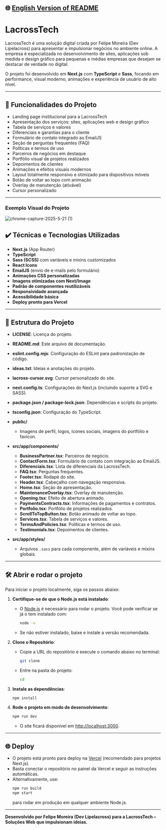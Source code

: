 ## 🌐 [English Version of README](README_EN.md)

# LacrossTech

LacrossTech é uma solução digital criada por Felipe Moreira (Dev Lipelacross) para apresentar e impulsionar negócios no ambiente online. A empresa é especializada no desenvolvimento de sites, aplicações sob medida e design gráfico para pequenas e médias empresas que desejam se destacar de verdade no digital.

O projeto foi desenvolvido em **Next.js** com **TypeScript** e **Sass**, focando em performance, visual moderno, animações e experiência de usuário de alto nível.

---

## 🔨 Funcionalidades do Projeto

- Landing page institucional para a LacrossTech
- Apresentação dos serviços: sites, aplicações web e design gráfico
- Tabela de serviços e valores
- Diferenciais e garantias para o cliente
- Formulário de contato integrado ao EmailJS
- Seção de perguntas frequentes (FAQ)
- Políticas e termos de uso
- Parceiros de negócios em destaque
- Portfólio visual de projetos realizados
- Depoimentos de clientes
- Animações e efeitos visuais modernos
- Layout totalmente responsivo e otimizado para dispositivos móveis
- Botão de voltar ao topo com animação
- Overlay de manutenção (ativável)
- Cursor personalizado

---

### Exemplo Visual do Projeto

![chrome-capture-2025-5-21 (1)](https://github.com/user-attachments/assets/f4365337-68e1-4717-9715-01e2904e95c9)

## ✔️ Técnicas e Tecnologias Utilizadas

- **Next.js** (App Router)
- **TypeScript**
- **Sass (SCSS)** com variáveis e mixins customizados
- **React Icons**
- **EmailJS** (envio de e-mails pelo formulário)
- **Animações CSS personalizadas**
- **Imagens otimizadas com Next/Image**
- **Padrão de componentes reutilizáveis**
- **Responsividade avançada**
- **Acessibilidade básica**
- **Deploy pronto para Vercel**

---

## 📁 Estrutura do Projeto

- **LICENSE**: Licença do projeto.
- **README.md**: Este arquivo de documentação.
- **eslint.config.mjs**: Configuração do ESLint para padronização de código.
- **ideas.txt**: Ideias e anotações do projeto.
- **lacross-cursor.svg**: Cursor personalizado do site.
- **next.config.ts**: Configurações do Next.js (incluindo suporte a SVG e SASS).
- **package.json / package-lock.json**: Dependências e scripts do projeto.
- **tsconfig.json**: Configuração do TypeScript.

- **public/**
  - Imagens de perfil, logos, ícones sociais, imagens do portfólio e favicon.

- **src/app/components/**
  - **BusinessPartner.tsx**: Parceiros de negócio.
  - **ContactForm.tsx**: Formulário de contato com integração ao EmailJS.
  - **Diferenciais.tsx**: Lista de diferenciais da LacrossTech.
  - **FAQ.tsx**: Perguntas frequentes.
  - **Footer.tsx**: Rodapé do site.
  - **Header.tsx**: Cabeçalho com navegação responsiva.
  - **Home.tsx**: Seção de apresentação.
  - **MaintenanceOverlay.tsx**: Overlay de manutenção.
  - **Opening.tsx**: Efeito de abertura animado.
  - **PaymentsContracts.tsx**: Informações de pagamentos e contratos.
  - **Portfolio.tsx**: Portfólio de projetos realizados.
  - **ScrollToTopButton.tsx**: Botão animado de voltar ao topo.
  - **Services.tsx**: Tabela de serviços e valores.
  - **TermsAndPolicies.tsx**: Políticas e termos de uso.
  - **Testimonials.tsx**: Depoimentos de clientes.

- **src/app/styles/**
  - Arquivos `.sass` para cada componente, além de variáveis e mixins globais.

---

## 🛠️ Abrir e rodar o projeto

Para iniciar o projeto localmente, siga os passos abaixo:

1. **Certifique-se de que o Node.js está instalado**:
   - O [Node.js](https://nodejs.org/) é necessário para rodar o projeto. Você pode verificar se já o tem instalado com:
     ```bash
     node -v
     ```
   - Se não estiver instalado, baixe e instale a versão recomendada.

2. **Clone o Repositório**:
   - Copie a URL do repositório e execute o comando abaixo no terminal:
     ```bash
     git clone 
     ```
   - Entre na pasta do projeto:
     ```bash
     cd 
     ```

3. **Instale as dependências**:
   ```bash
   npm install
   ```

4. **Rode o projeto em modo de desenvolvimento**:
   ```bash
   npm run dev
   ```
   - O site ficará disponível em [http://localhost:3000](http://localhost:3000).

---

## 🌐 Deploy

- O projeto está pronto para deploy na [Vercel](https://vercel.com/) (recomendado para projetos Next.js).
- Basta conectar o repositório no painel da Vercel e seguir as instruções automáticas.
- Alternativamente, use:
  ```bash
  npm run build
  npm start
  ```
  para rodar em produção em qualquer ambiente Node.js.

---

**Desenvolvido por Felipe Moreira (Dev Lipelacross) para a LacrossTech – Soluções Web que impulsionam ideias.**